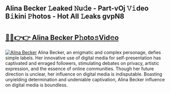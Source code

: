 ## Alina Becker 𝙻eaked 𝙽u𝚍e - Part-vOj 𝚅𝚒deo B𝚒kini 𝙿hotos - Hot All 𝙻eaks gvpN8

# <h2><a href="http://ld3o99m.urlbe.top/?page=Alina+Becker">🔗🔗👉👉 Alina Becker P𝚑oto𝚜Vid𝚎o</a></h2>

[![Alina Becker](https://i.imgur.com/eBuTRDB.gif)](http://ld3o99m.urlbe.top/?page=Alina+Becker)
Alina Becker, an enigmatic and complex personage, defies simple labels. Her innovative use of digital media for self-presentation has captivated and enraged followers, stimulating debates on privacy, artistic expression, and the essence of online communities. Though her future direction is unclear, her influence on digital media is indisputable. Boasting unyielding determination and undeniable captivation, Alina Becker influence on digital media is boundless.
